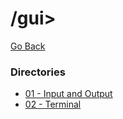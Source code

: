 # /gui>
[Go Back](https://galaxtone.github.io/)

### Directories
* [01 - Input and Output](https://galaxtone.github.io/gui/01/)
* [02 - Terminal](https://galaxtone.github.io/gui/02/)
